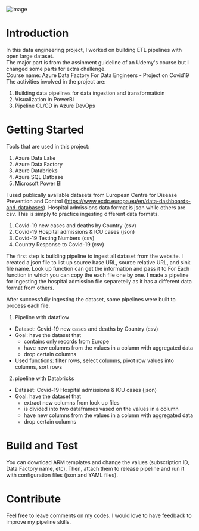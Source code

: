 ![image](https://github.com/user-attachments/assets/6ab8b783-d94a-4849-a8dd-97e0e3070b85)
# Introduction 
In this data engineering project, I worked on building ETL pipelines with open large dataset.  
The major part is from the assinment guideline of an Udemy's course but I changed some parts for extra challenge.  
Course name: Azure Data Factory For Data Engineers - Project on Covid19
The activities involved in the project are:
1. Building data pipelines for data ingestion and transformatioin
2. Visualization in PowerBI
3. Pipeline CL/CD in Azure DevOps
 

# Getting Started
Tools that are used in this project:
1.	Azure Data Lake
2.	Azure Data Factory
3.	Azure Databricks
4.	Azure SQL Datbase
5.	Microsoft Power BI

I used publically available datasets from European Centre for Disease Prevention and Control (https://www.ecdc.europa.eu/en/data-dashboards-and-databases). 
Hospital admissions data format is json while others are csv. This is simply to practice ingesting different data formats.
1. Covid-19 new cases and deaths by Country (csv)
2. Covid-19 Hospital admissions & ICU cases (json)
3. Covid-19 Testing Numbers (csv)
4. Country Response to Covid-19 (csv)

The first step is building pipeline to ingest all dataset from the website. I created a json file to list up source base URL, source relative URL, and sink file name. Look up function can get the information and pass it to For Each function in which you can copy the each file one by one. I made a pipeline for ingesting the hospital admission file separetelly as it has a different data format from others.

After successfully ingesting the dataset, some pipelines were built to process each file.
1. Pipeline with dataflow
- Dataset: Covid-19 new cases and deaths by Country (csv)
- Goal: have the dataset that
  - contains only records from Europe
  - have new columns from the values in a column with aggregated data
  - drop certain columns    
- Used functions: filter rows, select columns, pivot row values into columns, sort rows

2. pipeline with Databricks
- Dataset: Covid-19 Hospital admissions & ICU cases (json)
- Goal: have the dataset that
  - extract new columns from look up files
  - is divided into two dataframes vased on the values in a column
  - have new columns from the values in a column with aggregated data
  - drop certain columns

# Build and Test
You can download ARM templates and change the values (subscription ID, Data Factory name, etc). Then, attach them to release pipeline and run it with configuration files (json and YAML files).

# Contribute
Feel free to leave comments on my codes. I would love to have feedback to improve my pipeline skills.

